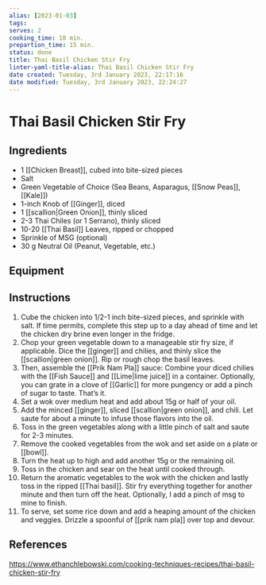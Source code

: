 ```yaml
---
alias: [2023-01-03]
tags:
serves: 2
cooking_time: 10 min.
prepartion_time: 15 min.
status: done
title: Thai Basil Chicken Stir Fry
linter-yaml-title-alias: Thai Basil Chicken Stir Fry
date created: Tuesday, 3rd January 2023, 22:17:16
date modified: Tuesday, 3rd January 2023, 22:24:27
---
```


# Thai Basil Chicken Stir Fry

## Ingredients

- 1 [[Chicken Breast]], cubed into bite-sized pieces
- Salt
- Green Vegetable of Choice (Sea Beans, Asparagus, [[Snow Peas]], [[Kale]])
- 1-inch Knob of [[Ginger]], diced
- 1 [[scallion|Green Onion]], thinly sliced
- 2-3 Thai Chiles (or 1 Serrano), thinly sliced
- 10-20 [[Thai Basil]] Leaves, ripped or chopped
- Sprinkle of MSG (optional)
- 30 g Neutral Oil (Peanut, Vegetable, etc.)

## Equipment

## Instructions

1. Cube the chicken into 1/2-1 inch bite-sized pieces, and sprinkle with salt. If time permits, complete this step up to a day ahead of time and let the chicken dry brine even longer in the fridge.
2. Chop your green vegetable down to a manageable stir fry size, if applicable. Dice the [[ginger]] and chilies, and thinly slice the [[scallion|green onion]]. Rip or rough chop the basil leaves.
3. Then, assemble the [[Prik Nam Pla]] sauce: Combine your diced chilies with the [[Fish Sauce]] and [[Lime|lime juice]] in a container. Optionally, you can grate in a clove of [[Garlic]] for more pungency or add a pinch of sugar to taste. That’s it.
4. Set a wok over medium heat and add about 15g or half of your oil.
5. Add the minced [[ginger]], sliced [[scallion|green onion]], and chili. Let saute for about a minute to infuse those flavors into the oil.
6. Toss in the green vegetables along with a little pinch of salt and saute for 2-3 minutes.
7. Remove the cooked vegetables from the wok and set aside on a plate or [[bowl]].
8. Turn the heat up to high and add another 15g or the remaining oil.
9. Toss in the chicken and sear on the heat until cooked through.
10. Return the aromatic vegetables to the wok with the chicken and lastly toss in the ripped [[Thai basil]]. Stir fry everything together for another minute and then turn off the heat. Optionally, I add a pinch of msg to mine to finish.
11. To serve, set some rice down and add a heaping amount of the chicken and veggies. Drizzle a spoonful of [[prik nam pla]] over top and devour.

## References

https://www.ethanchlebowski.com/cooking-techniques-recipes/thai-basil-chicken-stir-fry